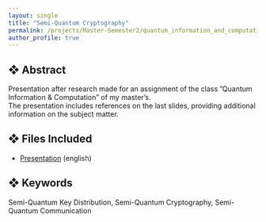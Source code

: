 ```yaml
---
layout: single
title: "Semi-Quantum Cryptography"
permalink: /projects/Master-Semester2/quantum_information_and_computation/semiquantum_cryptography
author_profile: true
---
```


## ❖ Abstract

Presentation after research made for an assignment of the class ”Quantum Information & Computation” of my master’s. <br>
The presentation includes references on the last slides, providing additional information on the subject matter.

## ❖ Files Included

- [Presentation](./semiquantum_presentation.pptx) (english)

## ❖ Keywords

Semi-Quantum Key Distribution, Semi-Quantum Cryptography, Semi-Quantum Communication
